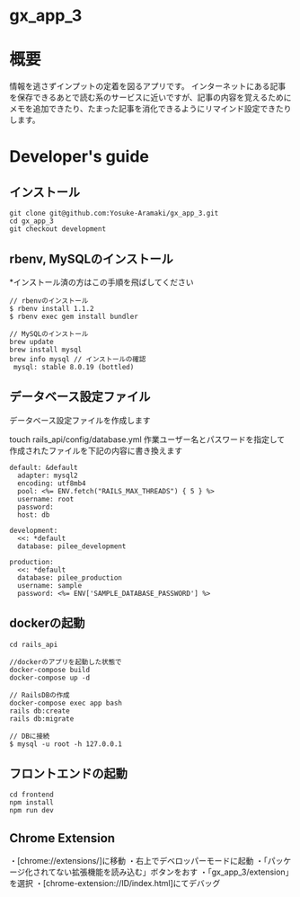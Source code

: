 # gx_app_3

# 概要
情報を逃さずインプットの定着を図るアプリです。 
インターネットにある記事を保存できるあとで読む系のサービスに近いですが、記事の内容を覚えるためにメモを追加できたり、たまった記事を消化できるようにリマインド設定できたりします。 

# Developer's guide

##  インストール

```
git clone git@github.com:Yosuke-Aramaki/gx_app_3.git
cd gx_app_3
git checkout development
```

## rbenv, MySQLのインストール

*インストール済の方はこの手順を飛ばしてください

```
// rbenvのインストール
$ rbenv install 1.1.2
$ rbenv exec gem install bundler
```
```
// MySQLのインストール 
brew update
brew install mysql
brew info mysql // インストールの確認
 mysql: stable 8.0.19 (bottled)
```

## データベース設定ファイル
データベース設定ファイルを作成します

touch rails_api/config/database.yml
作業ユーザー名とパスワードを指定して作成されたファイルを下記の内容に書き換えます

```
default: &default
  adapter: mysql2
  encoding: utf8mb4
  pool: <%= ENV.fetch("RAILS_MAX_THREADS") { 5 } %>
  username: root
  password: 
  host: db

development:
  <<: *default
  database: pilee_development

production:
  <<: *default
  database: pilee_production
  username: sample
  password: <%= ENV['SAMPLE_DATABASE_PASSWORD'] %>
```

## dockerの起動

```
cd rails_api

//dockerのアプリを起動した状態で
docker-compose build
docker-compose up -d

// RailsDBの作成
docker-compose exec app bash
rails db:create
rails db:migrate
```

```
// DBに接続
$ mysql -u root -h 127.0.0.1
```

## フロントエンドの起動

```
cd frontend
npm install
npm run dev
```

## Chrome Extension

・[chrome://extensions/]に移動 
・右上でデベロッパーモードに起動 
・「パッケージ化されてない拡張機能を読み込む」ボタンをおす 
・「gx_app_3/extension」を選択 
・[chrome-extension://ID/index.html]にてデバッグ 

